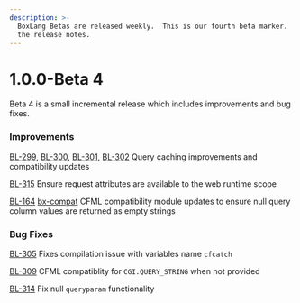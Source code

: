 ```yaml
---
description: >-
  BoxLang Betas are released weekly.  This is our fourth beta marker.  Here are
  the release notes.
---
```


# 1.0.0-Beta 4

Beta 4  is a small incremental release which includes improvements and bug fixes.

### Improvements

[BL-299](https://ortussolutions.atlassian.net/browse/BL-299), [BL-300](https://ortussolutions.atlassian.net/browse/BL-300), [BL-301](https://ortussolutions.atlassian.net/browse/BL-301), [BL-302](https://ortussolutions.atlassian.net/browse/BL-302) Query caching improvements and compatibility updates&#x20;

[BL-315](https://ortussolutions.atlassian.net/browse/BL-315) Ensure request attributes are available to the web runtime scope

[BL-164](https://ortussolutions.atlassian.net/browse/BL-164) [bx-compat](https://forgebox.io/view/bx-compat) CFML compatibility module updates to ensure null query column values are returned as empty strings

### Bug Fixes

[BL-305](https://ortussolutions.atlassian.net/browse/BL-305) Fixes compilation issue with variables name `cfcatch`&#x20;

[BL-309](https://ortussolutions.atlassian.net/browse/BL-309) CFML compatiblity for `CGI.QUERY_STRING` when not provided&#x20;

[BL-314](https://ortussolutions.atlassian.net/browse/BL-314) Fix null `queryparam` functionality
